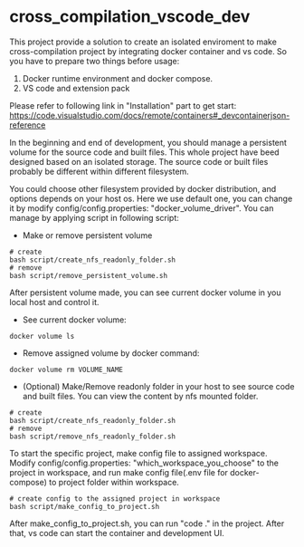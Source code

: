 # cross_compilation_vscode_dev


This project provide a solution to create an isolated enviroment to make cross-compilation project by integrating docker container and vs code. So you have to prepare two things before usage:

1. Docker runtime environment and docker compose.
2. VS code and extension pack

Please refer to following link in "Installation" part to get start: https://code.visualstudio.com/docs/remote/containers#_devcontainerjson-reference


In the beginning and end of development, you should manage a persistent volume for the source code and built files. This whole project have beed designed based on an isolated storage. The source code or built files probably be different within different filesystem.

You could choose other filesystem provided by docker distribution, and options depends on your host os. Here we use default one, you can change it by modify config/config.properties: "docker_volume_driver". You can manage by applying script in following script:
- Make or remove persistent volume
```
# create
bash script/create_nfs_readonly_folder.sh
# remove
bash script/remove_persistent_volume.sh
```

After persistent volume made, you can see current docker volume in you local host and control it.

- See current docker volume:
```
docker volume ls
```
- Remove assigned volume by docker command:
```
docker volume rm VOLUME_NAME
```
- (Optional) Make/Remove readonly folder in your host to see source code and built files. You can view the content by nfs mounted folder.
```
# create
bash script/create_nfs_readonly_folder.sh
# remove
bash script/remove_nfs_readonly_folder.sh
```

To start the specific project, make config file to assigned workspace. Modify config/config.properties: "which_workspace_you_choose" to the project in workspace, and run make config file(.env file for docker-compose) to project folder within workspace.
```
# create config to the assigned project in workspace
bash script/make_config_to_project.sh
```

After make_config_to_project.sh, you can run "code ." in the project. After that, vs code can start the container and development UI.
